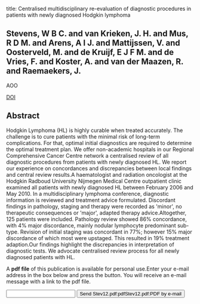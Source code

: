 title: Centralised multidisciplinary re-evaluation of diagnostic procedures in patients with newly diagnosed Hodgkin lymphoma

## Stevens, W B C. and van Krieken, J. H. and Mus, R D M. and Arens, A I J. and Mattijssen, V. and Oosterveld, M. and de Kruijf, E J F M. and de Vries, F. and Koster, A. and van der Maazen, R. and Raemaekers, J.
AOO

<a href="https://doi.org/10.1093/annonc/mds201">DOI</a>

## Abstract
Hodgkin Lymphoma (HL) is highly curable when treated accurately. The challenge is to cure patients with the minimal risk of long-term complications. For that, optimal initial diagnostics are required to determine the optimal treatment plan. We offer non-academic hospitals in our Regional Comprehensive Cancer Centre network a centralised review of all diagnostic procedures from patients with newly diagnosed HL. We report our experience on concordances and discrepancies between local findings and central review results.A haematologist and radiation oncologist at the Hodgkin Radboud University Nijmegen Medical Centre outpatient clinic examined all patients with newly diagnosed HL between February 2006 and May 2010. In a multidisciplinary lymphoma conference, diagnostic information is reviewed and treatment advice formulated. Discordant findings in pathology, staging and therapy were recorded as 'minor', no therapeutic consequences or 'major', adapted therapy advice.Altogether, 125 patients were included. Pathology review showed 86% concordance, with 4% major discordance, mainly nodular lymphocyte predominant sub-type. Revision of initial staging was concordant in 77%; however 15% major discordance of which most were upstaged. This resulted in 19% treatment adaption.Our findings highlight the discrepancies in interpretation of diagnostic tests. We advocate centralised review process for all newly diagnosed patients with HL.

A <b>pdf file</b> of this publication is available for personal use.Enter your e-mail address in the box below and press the button. You will receive an e-mail message with a link to the pdf file.
<form action="sender.php">  <input type="text" name="email">  <input type="submit" value="Send Stev12.pdf:pdfStev12.pdf:PDF by e-mail"></form>